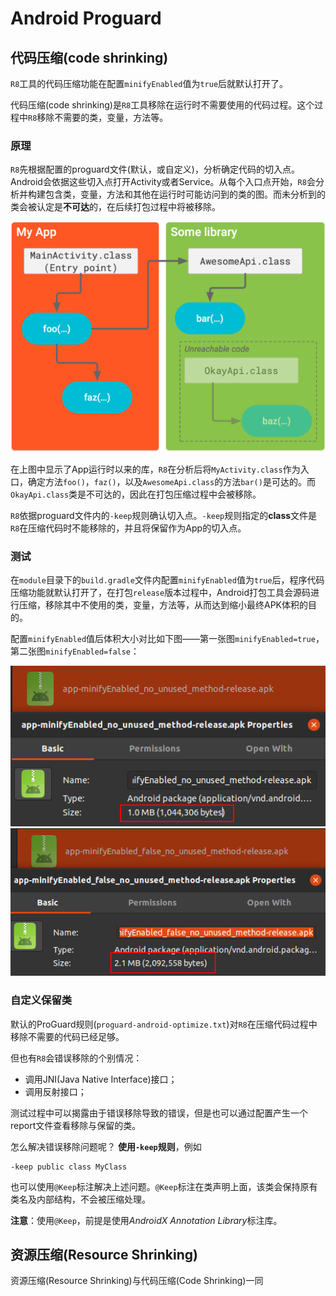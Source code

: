 
# Android  Proguard


## 代码压缩(code shrinking)

<code>R8</code>工具的代码压缩功能在配置<code>minifyEnabled</code>值为<code>true</code>后就默认打开了。

代码压缩(code shrinking)是<code>R8</code>工具移除在运行时不需要使用的代码过程。这个过程中<code>R8</code>移除不需要的类，变量，方法等。


### 原理

<code>R8</code>先根据配置的proguard文件(默认，或自定义)，分析确定代码的切入点。Android会依据这些切入点打开Activity或者Service。从每个入口点开始，<code>R8</code>会分析并构建包含类，变量，方法和其他在运行时可能访问到的类的图。而未分析到的类会被认定是**不可达**的，在后续打包过程中将被移除。

![tree-shaking](https://github.com/sanren1024/knowledges/blob/74b5e998da1b6dc241e83b54b222bb3c2595170f/android/images/proguard_tree-shaking.png)

在上图中显示了App运行时以来的库，<code>R8</code>在分析后将<code>MyActivity.class</code>作为入口，确定方法<code>foo()</code>，<code>faz()</code>，以及<code>AwesomeApi.class</code>的方法<code>bar()</code>是可达的。而<code>OkayApi.class</code>类是不可达的，因此在打包压缩过程中会被移除。

<code>R8</code>依据proguard文件内的<code>-keep</code>规则确认切入点。<code>-keep</code>规则指定的**class**文件是<code>R8</code>在压缩代码时不能移除的，并且将保留作为App的切入点。


### 测试

在<code>module</code>目录下的<code>build.gradle</code>文件内配置<code>minifyEnabled</code>值为<code>true</code>后，程序代码压缩功能就默认打开了，在打包<code>release</code>版本过程中，Android打包工具会源码进行压缩，移除其中不使用的类，变量，方法等，从而达到缩小最终APK体积的目的。

配置<code>minifyEnabled</code>值后体积大小对比如下图——第一张图<code>minifyEnabled=true</code>，第二张图<code>minifyEnabled=false</code>：

![minifyEnabled=true](https://github.com/sanren1024/knowledges/blob/main/android/images/Screenshot%20from%202020-10-27%2014-06-44.png) ![minifyEnabled=false](https://github.com/sanren1024/knowledges/blob/main/android/images/Screenshot%20from%202020-10-27%2014-09-05.png) 


### 自定义保留类

默认的ProGuard规则(<code>proguard-android-optimize.txt</code>)对<code>R8</code>在压缩代码过程中移除不需要的代码已经足够。

但也有<code>R8</code>会错误移除的个别情况：

- 调用JNI(Java Native Interface)接口； 
- 调用反射接口；

测试过程中可以揭露由于错误移除导致的错误，但是也可以通过配置产生一个report文件查看移除与保留的类。

怎么解决错误移除问题呢？ **使用<code>-keep</code>规则**，例如

```script
-keep public class MyClass
```

也可以使用<code>@Keep</code>标注解决上述问题。<code>@Keep</code>标注在类声明上面，该类会保持原有类名及内部结构，不会被压缩处理。

**注意**：使用<code>@Keep</code>，前提是使用*AndroidX Annotation Library*标注库。


## 资源压缩(Resource Shrinking)

资源压缩(Resource Shrinking)与代码压缩(Code Shrinking)一同



<!--stackedit_data:
eyJoaXN0b3J5IjpbLTc3NDMxOTU3Niw3Mjg2MzMzOTUsMTI3Nz
c0MzA2NiwxNjY2MTA5OTEyLC04Njk3NDIxMjMsMTA4MzQ2OTk5
Miw4ODU0NjQyNTgsLTEzNDQ1MzI3ODMsMTQxNTEyNDkwNywyMT
MzMzQ3NDcyLC00OTMzMzQyMDIsMjA3MDU2MzM1NF19
-->